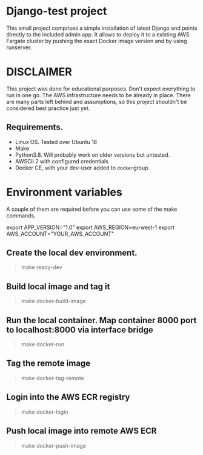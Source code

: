 
# Django-test project

This small project comprises a simple installation of latest Django and points directly to the included admin app. It allows to deploy it to a existing AWS Fargate cluster by pushing the exact Docker image version and by using runserver.

# DISCLAIMER

This project was done for educational purposes. Don't expect everything to run in one go. The AWS infrastructure needs to be already in place. There are many parts left behind and assumptions, so this project shouldn't be considered best practice just yet.


## Requirements.
- Linux OS. Tested over Ubuntu 18
- Make
- Python3.8. Will probably work on older versions but untested.
- AWSCli 2 with configured credentials
- Docker CE, with your dev-user added to `docker`group.


# Environment variables
A couple of them are required before you can use some of the make commands.

export APP_VERSION="1.0"
export AWS_REGION=eu-west-1
export AWS_ACCOUNT="YOUR_AWS_ACCOUNT"


## Create the local dev environment.
> make ready-dev

## Build local image and tag it
> make docker-build-image

## Run the local container. Map container 8000 port to localhost:8000 via interface bridge
> make docker-run

## Tag the remote image
> make docker-tag-remote

## Login into the AWS ECR registry
> make docker-login

## Push local image into remote AWS ECR
> make docker-push-image

